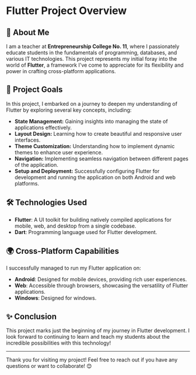# Flutter Project Overview

## 🌟 About Me
I am a teacher at **Entrepreneurship College No. 11**, where I passionately educate students in the fundamentals of programming, databases, and various IT technologies. This project represents my initial foray into the world of **Flutter**, a framework I've come to appreciate for its flexibility and power in crafting cross-platform applications.

## 🚀 Project Goals
In this project, I embarked on a journey to deepen my understanding of Flutter by exploring several key concepts, including:
- **State Management:** Gaining insights into managing the state of applications effectively.
- **Layout Design:** Learning how to create beautiful and responsive user interfaces.
- **Theme Customization:** Understanding how to implement dynamic themes to enhance user experience.
- **Navigation:** Implementing seamless navigation between different pages of the application.
- **Setup and Deployment:** Successfully configuring Flutter for development and running the application on both Android and web platforms.

## 🛠️ Technologies Used
- **Flutter**: A UI toolkit for building natively compiled applications for mobile, web, and desktop from a single codebase.
- **Dart**: Programming language used for Flutter development.

## 🌍 Cross-Platform Capabilities
I successfully managed to run my Flutter application on:
- **Android**: Designed for mobile devices, providing rich user experiences.
- **Web**: Accessible through browsers, showcasing the versatility of Flutter applications.
- **Windows**: Designed for windows.

## ✨ Conclusion
This project marks just the beginning of my journey in Flutter development. I look forward to continuing to learn and teach my students about the incredible possibilities with this technology!

---

Thank you for visiting my project! Feel free to reach out if you have any questions or want to collaborate! 😊
